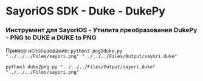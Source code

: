 # SayoriOS SDK - Duke - DukePy
### Инструмент для SayoriOS - Утилита преобразования DukePy - PNG to DUKE и DUKE to PNG

Пример использования:
`python3 png2duke.py "../../../Files/sayori.png" "../../../Files/Output/sayori.duke"`

`python3 duke2png.py "../../../Files/Output/sayori.duke" "../../../Files/sayori.png"`
